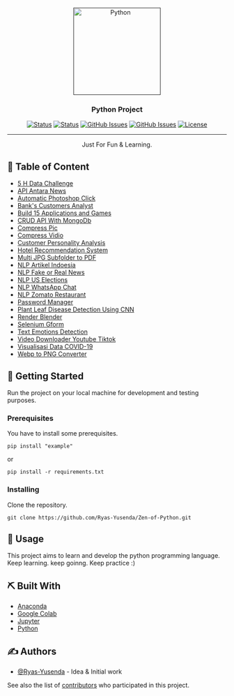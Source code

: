 <p align="center">
<a href="" rel="noopener">
<img width = 200px height = 200px src="https://upload.wikimedia.org/wikipedia/commons/thumb/c/c3/Python-logo-notext.svg/1200px-Python-logo-notext.svg.png" alt="Python"> </a>
</p>
<h3 align="center"> Python Project </h3>

<div align="center">

[![Status](https://img.shields.io/badge/status-active-success.svg)]()
[![Status](https://img.shields.io/github/commit-activity/m/Ryas-Yusenda/Zen-of-Python)](https://github.com/Ryas-Yusenda/Zen-of-Python/commits/main)
[![GitHub Issues](https://img.shields.io/github/repo-size/Ryas-Yusenda/Zen-of-Python)](https://github.com/Ryas-Yusenda/Zen-of-Python)
[![GitHub Issues](https://img.shields.io/github/languages/top/Ryas-Yusenda/Zen-of-Python?color=red)](https://github.com/Ryas-Yusenda/Zen-of-Python)
[![License](https://img.shields.io/badge/license-MIT-blue.svg)](LICENSE.md)

</div>

---

<p align="center"> Just For Fun & Learning.
<br> 
</p>

## 📝 Table of Content

- [5 H Data Challenge](https://github.com/Ryas-Yusenda/Zen-of-Python/tree/main/5%20H%20Data%20Challenge)
- [API Antara News](https://github.com/Ryas-Yusenda/Zen-of-Python/tree/main/API%20Antara%20News)
- [Automatic Photoshop Click](https://github.com/Ryas-Yusenda/Zen-of-Python/tree/main/Automatic%20Photoshop%20Click)
- [Bank's Customers Analyst](https://github.com/Ryas-Yusenda/Zen-of-Python/tree/main/Bank's%20Customers%20Analyst)
- [Build 15 Applications and Games](https://github.com/Ryas-Yusenda/Zen-of-Python/tree/main/Build%2015%20Applications%20and%20Games)
- [CRUD API With MongoDb](https://github.com/Ryas-Yusenda/Zen-of-Python/tree/main/CRUD%20API%20With%20MongoDb)
- [Compress Pic](https://github.com/Ryas-Yusenda/Zen-of-Python/tree/main/Compress%20Pic)
- [Compress Vidio](https://github.com/Ryas-Yusenda/Zen-of-Python/tree/main/Compress%20Vidio)
- [Customer Personality Analysis](https://github.com/Ryas-Yusenda/Zen-of-Python/tree/main/Customer%20Personality%20Analysis)
- [Hotel Recommendation System](https://github.com/Ryas-Yusenda/Zen-of-Python/tree/main/Hotel%20Recommendation%20System)
- [Multi JPG Subfolder to PDF](https://github.com/Ryas-Yusenda/Zen-of-Python/tree/main/Multi%20JPG%20Subfolder%20to%20PDF)
- [NLP Artikel Indoesia](https://github.com/Ryas-Yusenda/Zen-of-Python/tree/main/NLP%20Artikel%20Indoesia)
- [NLP Fake or Real News](https://github.com/Ryas-Yusenda/Zen-of-Python/tree/main/NLP%20Fake%20or%20Real%20News)
- [NLP US Elections](https://github.com/Ryas-Yusenda/Zen-of-Python/tree/main/NLP%20US%20Elections)
- [NLP WhatsApp Chat](https://github.com/Ryas-Yusenda/Zen-of-Python/tree/main/NLP%20WhatsApp%20Chat)
- [NLP Zomato Restaurant](https://github.com/Ryas-Yusenda/Zen-of-Python/tree/main/NLP%20Zomato%20Restaurant)
- [Password Manager](https://github.com/Ryas-Yusenda/Zen-of-Python/tree/main/Password%20Manager)
- [Plant Leaf Disease Detection Using CNN](https://github.com/Ryas-Yusenda/Zen-of-Python/tree/main/Plant%20Leaf%20Disease%20Detection%20Using%20CNN)
- [Render Blender](https://github.com/Ryas-Yusenda/Zen-of-Python/tree/main/Render%20Blender)
- [Selenium Gform](https://github.com/Ryas-Yusenda/Zen-of-Python/tree/main/Selenium%20Gform)
- [Text Emotions Detection](https://github.com/Ryas-Yusenda/Zen-of-Python/tree/main/Text%20Emotions%20Detection)
- [Video Downloader Youtube Tiktok](https://github.com/Ryas-Yusenda/Zen-of-Python/tree/main/Video%20Downloader%20Youtube%20Tiktok)
- [Visualisasi Data COVID-19](https://github.com/Ryas-Yusenda/Zen-of-Python/tree/main/Visualisasi%20Data%20COVID-19)
- [Webp to PNG Converter](https://github.com/Ryas-Yusenda/Zen-of-Python/tree/main/Webp%20to%20PNG%20Converter)
## 🏁 Getting Started <a name="getting_started"></a>

Run the project on your local machine for development and testing purposes.

### Prerequisites

You have to install some prerequisites.

```
pip install "example"
```

or

```
pip install -r requirements.txt
```

### Installing

Clone the repository.

```
git clone https://github.com/Ryas-Yusenda/Zen-of-Python.git
```

## 🎈 Usage <a name="usage"></a>

This project aims to learn and develop the python programming language. Keep learning. keep goinng. Keep practice :)

## ⛏️ Built With <a name="tech_stack"></a>

- [Anaconda](https://www.anaconda.com/)
- [Google Colab](https://colab.research.google.com/)
- [Jupyter](https://jupyter.org/)
- [Python](https://www.python.org/)

## ✍️ Authors <a name="authors"></a>

- [@Ryas-Yusenda](https://github.com/Ryas-Yusenda) - Idea & Initial work

See also the list of [contributors](https://github.com/Ryas-Yusenda/Zen-of-Python/contributors)
who participated in this project.